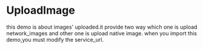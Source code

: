 UploadImage
===========
this demo is about images' uploaded.it provide two way which one is upload network_images  and other one is upload native image.
when you import this demo,you must modify the service_url.
